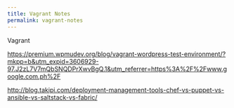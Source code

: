 ```yaml
---
title: Vagrant Notes
permalink: vagrant-notes
---
```


Vagrant

https://premium.wpmudev.org/blog/vagrant-wordpress-test-environment/?mkpp=b&utm_expid=3606929-97.J2zL7V7mQbSNQDPrXwvBgQ.1&utm_referrer=https%3A%2F%2Fwww.google.com.ph%2F

http://blog.takipi.com/deployment-management-tools-chef-vs-puppet-vs-ansible-vs-saltstack-vs-fabric/

